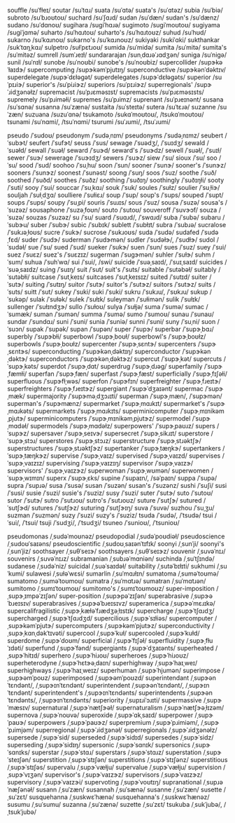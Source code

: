 souffle	/suˈfɫeɪ/
soutar	/suˈtɑɹ/
suata	/suˈɑtə/
suata's	/suˈɑtəz/
subia	/suˈbiə/
subroto	/suˈbɹoʊtoʊ/
suchard	/suˈʃɑɹd/
sudan	/suˈdæn/
sudan's	/suˈdænz/
sudano	/suˈdɑnoʊ/
sugihara	/suɡiˈhɑɹə/
sugimoto	/suɡiˈmoʊtoʊ/
sugiyama	/suɡiˈjɑmə/
suharto	/suˈhɑɹtoʊ/
suharto's	/suˈhɑɹtoʊz/
suhud	/suˈhʊd/
sukarno	/suˈkɑɹnoʊ/
sukarno's	/suˈkɑɹnoʊz/
sukiyaki	/sukiˈɑki/
sukthankar	/sukˈtɑŋˌkɑɹ/
sulpetro	/suɫˈpɛtɹoʊ/
sumida	/suˈmidə/
sumita	/suˈmitə/
sumita's	/suˈmitəz/
sumrell	/sumˈɹeɪɫ/
sundararajan	/sunˌdɑɹəˈɹɑdʒən/
suniga	/suˈniɡə/
sunil	/suˈnɪɫ/
sunobe	/suˈnoʊbi/
sunobe's	/suˈnoʊbiz/
supercollider	/supɝkəˈɫaɪdɝ/
supercomputing	/supɝkəmˈpjutɪŋ/
superconductive	/supɝkənˈdəktɪv/
superdelegate	/supɝˈdɛɫəɡət/
superdelegates	/supɝˈdɛɫəɡəts/
superior	/suˈpɪɹiɝ/
superior's	/suˈpiɹiɝz/
superiors	/suˈpɪɹiɝz/
superregionals'	/supɝˈɹidʒənəɫz/
supremacist	/suˈpɹɛməsɪst/
supremacists	/suˈpɹɛməsɪsts/
supremely	/suˈpɹiməɫi/
supremes	/suˈpɹimz/
suprenant	/suˈpɹeɪnənt/
susana	/suˈsɑnə/
susanna	/suˈzænə/
sustaita	/suˈsteɪtə/
sutera	/suˈtɛɹə/
suzanne	/suˈzæn/
suzuana	/suzuˈɑnə/
tsukamoto	/sukɑˈmoʊtoʊ/, /tsukɑˈmoʊtoʊ/
tsunami	/suˈnɑmi/, /tsuˈnɑmi/
tsurumi	/suˈɹumi/, /tsuˈɹumi/

pseudo	/ˈsudoʊ/
pseudonym	/ˈsudəˌnɪm/
pseudonyms	/ˈsudəˌnɪmz/
seubert	/ˈsubɝt/
seufert	/ˈsufɝt/
seuss	/ˈsus/
sewage	/ˈsuədʒ/, /ˈsuɪdʒ/
sewald	/ˈsuəɫd/
sewall	/ˈsuəɫ/
seward	/ˈsuɝd/
seward's	/ˈsuɝdz/
sewell	/ˈsuəɫ/, /ˈsuɪɫ/
sewer	/ˈsuɝ/
sewerage	/ˈsuɝɪdʒ/
sewers	/ˈsuɝz/
siew	/ˈsu/
sioux	/ˈsu/
soo	/ˈsu/
sood	/ˈsud/
soohoo	/ˈsuˌhu/
soon	/ˈsun/
sooner	/ˈsunɝ/
sooner's	/ˈsunɝz/
sooners	/ˈsunɝz/
soonest	/ˈsunəst/
soong	/ˈsuŋ/
soos	/ˈsuz/
soothe	/ˈsuð/
soothed	/ˈsuðd/
soothes	/ˈsuðz/
soothing	/ˈsuðɪŋ/
soothingly	/ˈsuðɪŋɫi/
sooty	/ˈsuti/
sooy	/ˈsui/
souccar	/ˈsuˌkɑɹ/
souk	/ˈsuk/
soules	/ˈsuɫz/
soulier	/ˈsuˌɫiɝ/
souljah	/ˈsuɫˌdʒɑ/
soulliere	/ˈsuɫiɛɹ/
soup	/ˈsup/
soup's	/ˈsups/
souped	/ˈsupt/
soups	/ˈsups/
soupy	/ˈsuˌpi/
souris	/ˈsuɹɪs/
sous	/ˈsuz/
sousa	/ˈsuzə/
sousa's	/ˈsuzəz/
sousaphone	/ˈsuzəˌfoʊn/
souto	/ˈsutoʊ/
souveroff	/ˈsuvɝɔf/
souza	/ˈsuzə/
souzas	/ˈsuzəz/
su	/ˈsu/
suard	/ˈsuɑɹd/, /ˈswɑɹd/
suba	/ˈsubə/
subaru	/ˈsubɝu/
suber	/ˈsubɝ/
subic	/ˈsubɪk/
sublett	/ˈsubɫɪt/
subra	/ˈsubɹə/
sucralose	/ˈsukɹəˌɫoʊs/
sucre	/ˈsukɝ/
sucrose	/ˈsukɹoʊs/
suda	/ˈsudə/
sudafed	/ˈsudəˌfɛd/
suder	/ˈsudɝ/
suderman	/ˈsudɝmən/
sudler	/ˈsudəɫɝ/, /ˈsudɫɝ/
sudol	/ˈsudəɫ/
sue	/ˈsu/
sued	/ˈsud/
sueker	/ˈsukɝ/
suen	/ˈsun/
sues	/ˈsuz/
suey	/ˈsui/
suez	/ˈsuɛz/
suez's	/ˈsuɛzɪz/
sugerman	/ˈsuɡɝmən/
suhler	/ˈsuɫɝ/
suhm	/ˈsum/
suhua	/ˈsuhˈwɑ/
sui	/ˈsui/, /swi/
suicide	/ˈsuəˌsaɪd/, /ˈsuɪˌsaɪd/
suicides	/ˈsuəˌsaɪdz/
suing	/ˈsuɪŋ/
suit	/ˈsut/
suit's	/ˈsuts/
suitable	/ˈsutəbəɫ/
suitably	/ˈsutəbɫi/
suitcase	/ˈsutˌkeɪs/
suitcases	/ˈsutˌkeɪsɪz/
suited	/ˈsutɪd/
suiter	/ˈsutɝ/
suiting	/ˈsutɪŋ/
suitor	/ˈsutɝ/
suitor's	/ˈsutɝz/
suitors	/ˈsutɝz/
suits	/ˈsuts/
suitt	/ˈsut/
sukey	/ˈsuki/
suki	/ˈsuki/
sukru	/ˈsukɹu/, /ˈsʊkɹu/
sukup	/ˈsukəp/
sulak	/ˈsuɫək/
sulek	/ˈsuɫɪk/
suleyman	/ˈsuɫimən/
sulik	/ˈsuɫɪk/
sullenger	/ˈsuɫɪndʒɝ/
sullo	/ˈsuɫoʊ/
sulya	/ˈsuɫjə/
suma	/ˈsumə/
sumac	/ˈsumæk/
suman	/ˈsumən/
summa	/ˈsumə/
sumo	/ˈsumoʊ/
sunau	/ˈsunaʊ/
sundar	/ˈsundɑɹ/
suni	/ˈsuni/
sunia	/ˈsuniə/
sunni	/ˈsuni/
suny	/ˈsuˌni/
suon	/ˈsuɔn/
supak	/ˈsupək/
supan	/ˈsupən/
super	/ˈsupɝ/
superbar	/ˈsupɝˌbɑɹ/
superbly	/ˈsupɝbɫi/
superbowl	/ˈsupɝˌboʊɫ/
superbowl's	/ˈsupɝˌboʊɫz/
superbowls	/ˈsupɝˌboʊɫz/
supercenter	/ˈsupɝˌsɛntɝ/
supercenters	/ˈsupɝˌsɛntɝs/
superconducting	/ˈsupɝkənˌdəktɪŋ/
superconductor	/ˈsupɝkənˌdəktɝ/
superconductors	/ˈsupɝkənˌdəktɝz/
supercut	/ˈsupɝˌkət/
supercuts	/ˈsupɝˌkəts/
superdot	/ˈsupɝˌdɑt/
superdrug	/ˈsupɝˌdɹəɡ/
superfamily	/ˈsupɝˌfæmɫi/
superfan	/ˈsupɝˌfæn/
superfast	/ˈsupɝˌfæst/
superficially	/ˈsupɝˌfɪʃəɫi/
superfluous	/ˈsupɝfɫˌwəs/
superfon	/ˈsupɝfɪn/
superfreighter	/ˈsupɝˌfɹeɪtɝ/
superfreighters	/ˈsupɝˌfɹeɪtɝz/
supergiant	/ˈsupɝˈdʒaɪənt/
supermac	/ˈsupɝˌmæk/
supermajority	/ˈsupɝməˌdʒɔɹɪti/
superman	/ˈsupɝˌmæn/, /ˈsupɝmən/
superman's	/ˈsupɝmænz/
supermarket	/ˈsupɝˌmɑɹkɪt/
supermarket's	/ˈsupɝˌmɑɹkəts/
supermarkets	/ˈsupɝˌmɑɹkɪts/
superminicomputer	/ˈsupɝˌmɪnikəmˌpjutɝ/
superminicomputers	/ˈsupɝˌmɪnikəmˌpjutɝz/
supermodel	/ˈsupɝˌmɑdəɫ/
supermodels	/ˈsupɝˌmɑdəɫz/
superpowers'	/ˈsupɝˌpaʊɹz/
supers	/ˈsupɝz/
supersaver	/ˈsupɝˌseɪvɝ/
supersecret	/ˈsupɝˌsikɹɪt/
superstore	/ˈsupɝˌstɔɹ/
superstores	/ˈsupɝˌstɔɹz/
superstructure	/ˈsupɝˌstɹəktʃɝ/
superstructures	/ˈsupɝˌstɹəktʃɝz/
supertanker	/ˈsupɝˌtæŋkɝ/
supertankers	/ˈsupɝˌtæŋkɝz/
supervise	/ˈsupɝˌvaɪz/
supervised	/ˈsupɝˌvaɪzd/
supervises	/ˈsupɝˌvaɪzɪz/
supervising	/ˈsupɝˌvaɪzɪŋ/
supervisor	/ˈsupɝˌvaɪzɝ/
supervisors'	/ˈsupɝˌvaɪzɝz/
superwoman	/ˈsupɝˌwʊmən/
superwomen	/ˈsupɝˌwɪmɪn/
superx	/ˈsupɝˌɛks/
supine	/ˈsupaɪn/, /səˈpaɪn/
suppa	/ˈsupə/
supra	/ˈsupɹə/
susa	/ˈsusə/
susan	/ˈsuzən/
susan's	/ˈsuzənz/
sushi	/ˈsuʃi/
susi	/ˈsusi/
susie	/ˈsuzi/
susie's	/ˈsuziz/
susy	/ˈsuzi/
suter	/ˈsutɝ/
suto	/ˈsutoʊ/
sutor	/ˈsutɝ/
sutro	/ˈsutɹoʊ/
sutro's	/ˈsutɹoʊz/
suture	/ˈsutʃɝ/
sutured	/ˈsutʃɝd/
sutures	/ˈsutʃɝz/
suturing	/ˈsutʃɝɪŋ/
suva	/ˈsuvə/
suzhou	/ˈsuˌʒu/
suzman	/ˈsuzmən/
suzy	/ˈsuzi/
suzy's	/ˈsuziz/
tsuda	/ˈsudə/, /ˈtsudə/
tsui	/ˈsui/, /ˈtsui/
tsuji	/ˈsudʒi/, /ˈtsudʒi/
tsuneo	/ˈsunioʊ/, /ˈtsunioʊ/

pseudomonas	/ˌsudəˈmoʊnəz/
pseudopodial	/ˌsudəˈpoʊdiəɫ/
pseudoscience	/ˌsudoʊˈsaɪəns/
pseudoscientific	/ˌsudoʊˌsaɪənˈtɪfɪk/
soonyi	/ˌsunˈji/
soonyi's	/ˌsunˈjiz/
soothsayer	/ˌsuθˈseɪɝ/
soothsayers	/ˌsuθˈseɪɝz/
souvenir	/ˌsuvəˈnɪɹ/
souvenirs	/ˌsuvəˈnɪɹz/
subramanian	/ˌsubɹəˈmɑniən/
suchinda	/ˌsuˈtʃɪndə/
sudanese	/ˌsudəˈniz/
suicidal	/ˌsuəˈsaɪdəɫ/
suitability	/ˌsutəˈbɪɫɪti/
sukhumi	/ˌsuˈkumi/
sulawesi	/ˌsuɫəˈwɛsi/
sumarlin	/ˌsuˈmɑɹɫɪn/
sumatoma	/ˌsuməˈtoʊmə/
sumatomo	/ˌsuməˈtoʊmoʊ/
sumatra	/ˌsuˈmɑtɹə/
sumatran	/ˌsuˈmɑtɹən/
sumitomo	/ˌsumɪˈtoʊmoʊ/
sumitomo's	/ˌsumɪˈtoʊmoʊz/
super-imposition	/ˌsupɝˌɪmpəˈzɪʃən/
super-position	/ˌsupɝpəˈzɪʃən/
superabrasive	/ˌsupɝəˈbɹeɪsɪv/
superabrasives	/ˌsupɝəˈbɹeɪsɪvz/
superamerica	/ˌsupɝəˈmɛɹɪkə/
supercalifragilistic	/ˌsupɝˌkæɫəˈfɹædʒəˌɫɪstɪk/
supercharge	/ˌsupɝˈtʃɑɹdʒ/
supercharged	/ˌsupɝˈtʃɑɹdʒd/
supercilious	/ˌsupɝˈsɪɫiəs/
supercomputer	/ˌsupɝkəmˈpjutɝ/
supercomputers	/ˌsupɝkəmˈpjutɝz/
superconductivity	/ˌsupɝˌkɑnˌdəkˈtɪvəti/
supercool	/ˌsupɝˈkuɫ/
supercooled	/ˌsupɝˈkuɫd/
superdome	/ˌsupɝˈdoʊm/
superficial	/ˌsupɝˈfɪʃəɫ/
superfluidity	/ˌsupɝˌfɫuˈɪdəti/
superfund	/ˌsupɝˈfənd/
supergiants	/ˌsupɝˈdʒaɪənts/
superheated	/ˌsupɝˈhitɪd/
superhero	/ˌsupɝˈhiɹoʊ/
superheroes	/ˌsupɝˈhiɹoʊz/
superheterodyne	/ˌsupɝˈhɛtɝəˌdaɪn/
superhighway	/ˌsupɝˈhaɪˌweɪ/
superhighways	/ˌsupɝˈhaɪˌweɪz/
superhuman	/ˌsupɝˈhjumən/
superimpose	/ˌsupɝəmˈpoʊz/
superimposed	/ˌsupɝəmˈpoʊzd/
superintendant	/ˌsupɝənˈtɛndənt/, /ˌsupɝɪnˈtɛndənt/
superintendent	/ˌsupɝənˈtɛndənt/, /ˌsupɝɪnˈtɛndənt/
superintendent's	/ˌsupɝɪnˈtɛndənts/
superintendents	/ˌsupɝənˈtɛndənts/, /ˌsupɝɪnˈtɛndənts/
superiority	/ˌsupɪɹiˈɔɹɪti/
supermassive	/ˌsupɝˈmæsɪv/
supernatural	/ˌsupɝˈnætʃɝəɫ/
supernaturalism	/ˌsupɝˈnætʃɝəˌɫɪzəm/
supernova	/ˌsupɝˈnoʊvə/
superoxide	/ˌsupɝˈɑkˌsaɪd/
superpower	/ˌsupɝˈpaʊɝ/
superpowers	/ˌsupɝˈpaʊɝz/
superpremium	/ˌsupɝˈpɹimiəm/, /ˌsupɝˈpɹimjəm/
superregional	/ˌsupɝˈɹidʒənəɫ/
superregionals	/ˌsupɝˈɹidʒənəɫz/
supersede	/ˌsupɝˈsid/
superseded	/ˌsupɝˈsidɪd/
supersedes	/ˌsupɝˈsidz/
superseding	/ˌsupɝˈsidɪŋ/
supersonic	/ˌsupɝˈsɑnɪk/
supersonics	/ˌsupɝˈsɑnɪks/
superstar	/ˌsupɝˈstɑɹ/
superstars	/ˌsupɝˈstɑɹz/
superstation	/ˌsupɝˈsteɪʃən/
superstition	/ˌsupɝˈstɪʃən/
superstitions	/ˌsupɝˈstɪʃənz/
superstitious	/ˌsupɝˈstɪʃəs/
supervalu	/ˌsupɝˈvæɫju/
supervalue	/ˌsupɝˈvæɫju/
supervision	/ˌsupɝˈvɪʒən/
supervisor's	/ˌsupɝˈvaɪzɝz/
supervisors	/ˌsupɝˈvaɪzɝz/
supervisory	/ˌsupɝˈvaɪzɝi/
supervoting	/ˌsupɝˈvoʊtɪŋ/
supranational	/ˌsupɹəˈnæʃənəɫ/
susann	/ˌsuˈzæn/
susannah	/ˌsuˈsænə/
susanne	/ˌsuˈzæn/
susette	/ˌsuˈzɛt/
susquehanna	/ˌsuskwɛˈhænə/
susquehanna's	/ˌsuskwɛˈhænəz/
susumu	/ˌsuˈsumu/
suzanna	/ˌsuˈzænə/
suzette	/ˌsuˈzɛt/
tsukuba	/ˌsukˈjubə/, /ˌtsukˈjubə/
